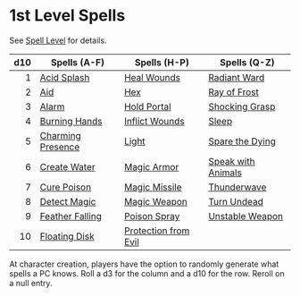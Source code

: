 # 1st Level Spells

See [Spell Level](../../Spell%20Level.md) for details.

| d10 | Spells (A-F)                                | Spells (H-P)                                        | Spells (Q-Z)                                    |
| --: | ------------------------------------------- | --------------------------------------------------- | ----------------------------------------------- |
|   1 | [Acid Splash](Acid%20Splash.md)             | [Heal Wounds](Heal%20Wounds.md)                     | [Radiant Ward](Radiant%20Ward.md)               |
|   2 | [Aid](Aid.md)                               | [Hex](Hex.md)                                       | [Ray of Frost](Ray%20of%20Frost.md)             |
|   3 | [Alarm](Alarm.md)                           | [Hold Portal](Hold%20Portal.md)                     | [Shocking Grasp](Shocking%20Grasp.md)           |
|   4 | [Burning Hands](Burning%20Hands.md)         | [Inflict Wounds](Inflict%20Wounds.md)               | [Sleep](Sleep.md)                               |
|   5 | [Charming Presence](Charming%20Presence.md) | [Light](Light.md)                                   | [Spare the Dying](Spare%20the%20Dying.md)       |
|   6 | [Create Water](Create%20Water.md)           | [Magic Armor](Magic%20Armor.md)                     | [Speak with Animals](Speak%20with%20Animals.md) |
|   7 | [Cure Poison](Cure%20Poison.md)             | [Magic Missile](Magic%20Missile.md)                 | [Thunderwave](Thunderwave.md)                   |
|   8 | [Detect Magic](Detect%20Magic.md)           | [Magic Weapon](Magic%20Weapon.md)                   | [Turn Undead](Turn%20Undead.md)                 |
|   9 | [Feather Falling](Feather%20Falling.md)     | [Poison Spray](Poison%20Spray.md)                   | [Unstable Weapon](Unstable%20Weapon.md)         |
|  10 | [Floating Disk](Floating%20Disk.md)         | [Protection from Evil](Protection%20from%20Evil.md) |                                                 |

At character creation, players have the option to randomly generate what spells a PC knows. Roll a d3 for the column and a d10 for the row. Reroll on a null entry.
